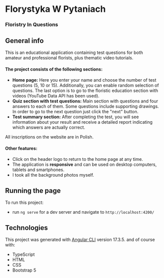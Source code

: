 # Florystyka W Pytaniach
### Floristry In Questions

## General info
This is an educational application containing test questions for both amateur and professional florists, plus thematic video tutorials.

#### The project consists of the following sections:
* **Home page:** Here you enter your name and choose the number of test questions (5, 10 or 15). Additionally, you can enable random selection of questions.
The last option is to go to the floristic education section with videos (YouTube Data API has been used).
* **Quiz section with test questions:** Main section with questions and four answers to each of them. Some questions include supporting drawings.
In order to go to the next question just click the "next" button.
* **Test summary section:** After completing the test, you will see information about your result and receive a detailed report indicating which answers are actually correct.

All inscriptions on the website are in Polish.

#### Other features:
* Click on the header logo to return to the home page at any time.
* The application is **responsive** and can be used on desktop computers, tablets and smartphones.
* I took all the background photos myself.

## Running the page
To run this project:
* run `ng serve` for a dev server and navigate to `http://localhost:4200/`

## Technologies
This project was generated with [Angular CLI](https://github.com/angular/angular-cli) version 17.3.5. and of course with:
* TypeScript
* HTML
* CSS
* Bootstrap 5
